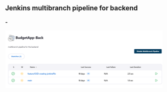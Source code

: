 ## Jenkins multibranch pipeline for  backend
### -

![This is an image](../../resources/folder-back.PNG)